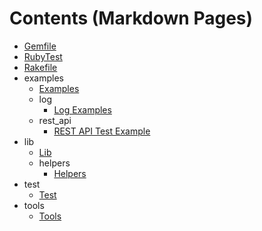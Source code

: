 # Contents (Markdown Pages)

   - [Gemfile](./Gemfile.md)
   - [RubyTest](./README.md)
   - [Rakefile](./Rakefile.md)
   - examples
     - [Examples](./examples/Examples.md)
     - log
       - [Log Examples](./examples/log/Log.md)
     - rest_api
       - [REST API Test Example](./examples/rest_api/RestAPI.md)
   - lib
     - [Lib](./lib/Lib.md)
     - helpers
       - [Helpers](./lib/helpers/helpers.md)
   - test
     - [Test](./test/Test.md)
   - tools
     - [Tools](./tools/Tools.md)
